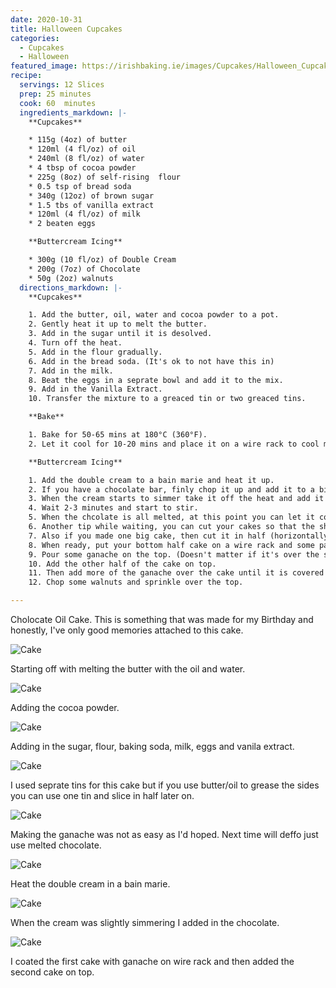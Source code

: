 ```yaml
---
date: 2020-10-31
title: Halloween Cupcakes
categories:
  - Cupcakes
  - Halloween
featured_image: https://irishbaking.ie/images/Cupcakes/Halloween_Cupcakes/Image_5.jpg
recipe:
  servings: 12 Slices
  prep: 25 minutes
  cook: 60  minutes
  ingredients_markdown: |-
    **Cupcakes**

    * 115g (4oz) of butter
    * 120ml (4 fl/oz) of oil
    * 240ml (8 fl/oz) of water
    * 4 tbsp of cocoa powder
    * 225g (8oz) of self-rising  flour
    * 0.5 tsp of bread soda
    * 340g (12oz) of brown sugar
    * 1.5 tbs of vanilla extract
    * 120ml (4 fl/oz) of milk
    * 2 beaten eggs

    **Buttercream Icing**

    * 300g (10 fl/oz) of Double Cream
    * 200g (7oz) of Chocolate
    * 50g (2oz) walnuts
  directions_markdown: |-
    **Cupcakes**

    1. Add the butter, oil, water and cocoa powder to a pot.
    2. Gently heat it up to melt the butter.
    3. Add in the sugar until it is desolved.
    4. Turn off the heat.
    5. Add in the flour gradually.
    6. Add in the bread soda. (It's ok to not have this in)
    7. Add in the milk.
    8. Beat the eggs in a seprate bowl and add it to the mix.
    9. Add in the Vanilla Extract.
    10. Transfer the mixture to a greaced tin or two greaced tins.

    **Bake**

    1. Bake for 50-65 mins at 180°C (360°F).
    2. Let it cool for 10-20 mins and place it on a wire rack to cool more.

    **Buttercream Icing**

    1. Add the double cream to a bain marie and heat it up.
    2. If you have a chocolate bar, finly chop it up and add it to a big bowl.
    3. When the cream starts to simmer take it off the heat and add it to the bowl of finely chopped chocolate. (I added the chocolate to the heated cream and worked just as well)
    4. Wait 2-3 minutes and start to stir.
    5. When the chcolate is all melted, at this point you can let it cool down until you're ready to add it to the cake. The more you let it cool the harder the ganache is going to be.
    6. Another tip while waiting, you can cut your cakes so that the shape will be more appealing. (I did not do this)
    7. Also if you made one big cake, then cut it in half (horizontally) so that we can place the second piece on top in step 10.
    8. When ready, put your bottom half cake on a wire rack and some parchment paper under the wire rack to catch the spillover of the ganach.
    9. Pour some ganache on the top. (Doesn't matter if it's over the sides yet)
    10. Add the other half of the cake on top.
    11. Then add more of the ganache over the cake until it is covered on top and the sides.
    12. Chop some walnuts and sprinkle over the top.

---
```

Cholocate Oil Cake. This is something that was made for my Birthday and honestly, I've only good memories attached to this cake.

![Cake](https://irishbaking.ie/images/Cupcakes/Halloween_Cupcakes/Image_1.jpg)

Starting off with melting the butter with the oil and water.

![Cake](https://irishbaking.ie/images/Cupcakes/Halloween_Cupcakes/Image_2.jpg)

Adding the cocoa powder.

![Cake](https://irishbaking.ie/images/Cupcakes/Halloween_Cupcakes/Image_3.jpg)

Adding in the sugar, flour, baking soda, milk, eggs and vanila extract.

![Cake](https://irishbaking.ie/images/Cupcakes/Halloween_Cupcakes/Image_4.jpg)

I used seprate tins for this cake but if you use butter/oil to grease the sides you can use one tin and slice in half later on.

![Cake](https://irishbaking.ie/images/Cupcakes/Halloween_Cupcakes/Image_5.jpg)

Making the ganache was not as easy as I'd hoped. Next time will deffo just use melted chocolate.

![Cake](https://irishbaking.ie/images/Cupcakes/Halloween_Cupcakes/Image_6.jpg)

Heat the double cream in a bain marie.

![Cake](https://irishbaking.ie/images/Cupcakes/Halloween_Cupcakes/Image_7.jpg)

When the cream was slightly simmering I added in the chocolate.

![Cake](https://irishbaking.ie/images/Cupcakes/Halloween_Cupcakes/Image_8.jpg)

I coated the first cake with ganache on wire rack and then added the second cake on top.
